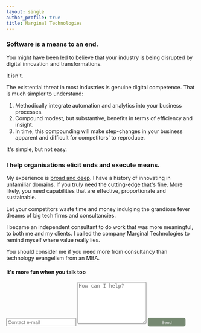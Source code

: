 ```yaml
---
layout: single
author_profile: true
title: Marginal Technologies
---
```


### Software is a means to an end.

You might have been led to believe that your industry is being disrupted
by digital innovation and transformations.

It isn't.  

The existential threat in most industries is genuine digital competence.
That is much simpler to understand:


1. Methodically integrate automation and analytics into your business processes.
2. Compound modest, but substantive, benefits in terms of efficiency and insight. 
3. In time, this compounding will make step-changes in your business 
    apparent and difficult for competitors' to reproduce.

It's simple, but not easy. 

### I help organisations elicit ends and execute means.

My experience is [broad and deep](https://www.linkedin.com/in/christopher-mcewan-850a0a62).
I have a history of innovating in unfamiliar domains. If you truly need the cutting-edge 
that's fine. More likely, you need capabilities that are effective, proportionate and sustainable. 

Let your competitors waste time and money indulging the grandiose 
fever dreams of big tech firms and consultancies.

I became an independent consultant to do work that was more meaningful, 
to both me and my clients. I called the company Marginal Technologies 
to remind myself where value really lies.

You should consider me if you need more from consultancy than technology evangelism from an MBA. 

#### It's more fun when you talk too

<form action="https://submit-form.com/j1CmLPsN" target="_self">
   <input type="text" name="email" placeholder="Contact e-mail">
   <textarea name="message" placeholder="How can I help?" rows="7"></textarea>
   <button style="border-radius:5px;background-color:#768972;border:0px;font-size:smaller;padding:5px;color:#eeeeee;width:100px;" type="submit">Send</button>
</form>

